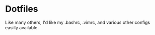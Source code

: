 # Dotfiles
Like many others, I'd like my .bashrc, .vimrc, and various other configs easilly available.
